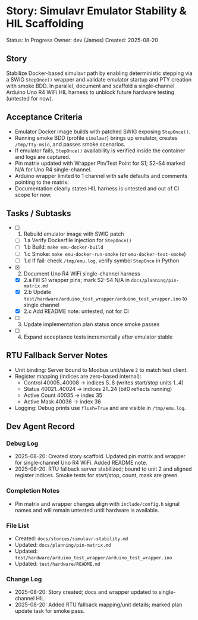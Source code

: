 # Story: Simulavr Emulator Stability & HIL Scaffolding

Status: In Progress
Owner: dev (James)
Created: 2025-08-20

## Story
Stabilize Docker-based simulavr path by enabling deterministic stepping via a SWIG `StepOnce()` wrapper and validate emulator startup and PTY creation with smoke BDD. In parallel, document and scaffold a single‑channel Arduino Uno R4 WiFi HIL harness to unblock future hardware testing (untested for now).

## Acceptance Criteria
- Emulator Docker image builds with patched SWIG exposing `StepOnce()`.
- Running smoke BDD (profile `simulavr`) brings up emulator, creates `/tmp/tty-msio`, and passes smoke scenarios.
- If emulator fails, `StepOnce()` availability is verified inside the container and logs are captured.
- Pin matrix updated with Wrapper Pin/Test Point for S1; S2–S4 marked N/A for Uno R4 single-channel.
- Arduino wrapper limited to 1 channel with safe defaults and comments pointing to the matrix.
- Documentation clearly states HIL harness is untested and out of CI scope for now.

## Tasks / Subtasks
- [ ] 1. Rebuild emulator image with SWIG patch
  - [ ] 1.a Verify Dockerfile injection for `StepOnce()`
  - [ ] 1.b Build: `make emu-docker-build`
  - [ ] 1.c Smoke: `make emu-docker-run-smoke` (or `emu-docker-test-smoke`)
  - [ ] 1.d If fail: check `/tmp/emu.log`, verify symbol `StepOnce` in Python
- [x] 2. Document Uno R4 WiFi single-channel harness
  - [x] 2.a Fill S1 wrapper pins; mark S2–S4 N/A in `docs/planning/pin-matrix.md`
  - [x] 2.b Update `test/hardware/arduino_test_wrapper/arduino_test_wrapper.ino` to single channel
  - [x] 2.c Add README note: untested, not for CI
- [ ] 3. Update implementation plan status once smoke passes
- [ ] 4. Expand acceptance tests incrementally after emulator stable

## RTU Fallback Server Notes
- Unit binding: Server bound to Modbus unit/slave `2` to match test client.
- Register mapping (indices are zero-based internal):
  - Control 40005..40008 → indices 5..8 (writes start/stop units 1..4)
  - Status 40021..40024 → indices 21..24 (bit0 reflects running)
  - Active Count 40035 → index 35
  - Active Mask 40036 → index 36
- Logging: Debug prints use `flush=True` and are visible in `/tmp/emu.log`.

## Dev Agent Record

### Debug Log
- 2025-08-20: Created story scaffold. Updated pin matrix and wrapper for single‑channel Uno R4 WiFi. Added README note.
- 2025-08-20: RTU fallback server stabilized; bound to unit 2 and aligned register indices. Smoke tests for start/stop, count, mask are green.

### Completion Notes
- Pin matrix and wrapper changes align with `include/config.h` signal names and will remain untested until hardware is available.

### File List
- Created: `docs/stories/simulavr-stability.md`
- Updated: `docs/planning/pin-matrix.md`
- Updated: `test/hardware/arduino_test_wrapper/arduino_test_wrapper.ino`
- Updated: `test/hardware/README.md`

### Change Log
- 2025-08-20: Story created; docs and wrapper updated to single-channel HIL.
- 2025-08-20: Added RTU fallback mapping/unit details; marked plan update task for smoke pass.
